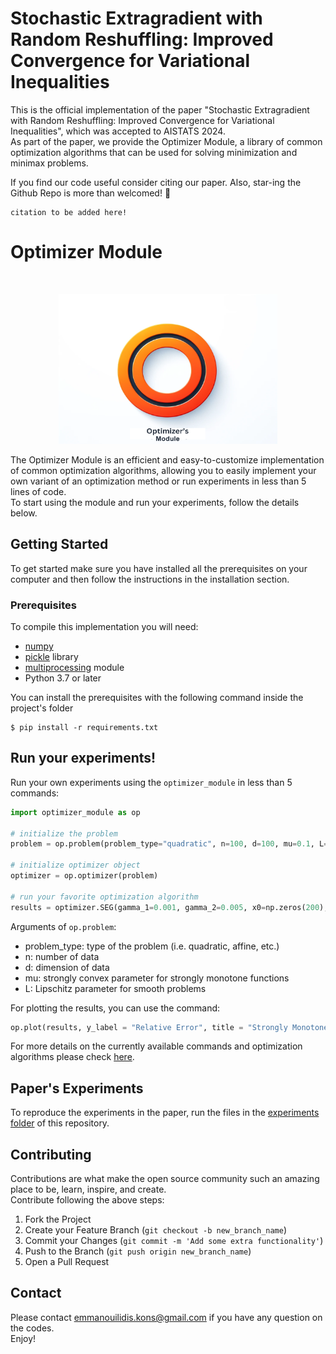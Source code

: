 # Stochastic Extragradient with Random Reshuffling: Improved Convergence for Variational Inequalities

This is the official implementation of the paper "Stochastic Extragradient with Random Reshuffling: Improved Convergence for Variational Inequalities", which was accepted to AISTATS 2024.   
As part of the paper, we provide the Optimizer Module, a library of common optimization algorithms that can be used for solving minimization and minimax problems. 

If you find our code useful consider citing our paper. Also, star-ing the Github Repo is more than welcomed! 🌟
```
citation to be added here!
```

# Optimizer Module 

<!-- GETTING STARTED -->
<br />
<p align="center">
  <a href="https://github.com/othneildrew/Best-README-Template">
    <img src="op_logo.png" alt="Logo" width="350" height="240">
  </a>
</p>

The Optimizer Module is an efficient and easy-to-customize implementation of common optimization algorithms, allowing you to easily implement your own variant of an optimization method or run experiments in less than 5 lines of code.   
To start using the module and run your experiments, follow the details below.


## Getting Started
To get started make sure you have installed all the prerequisites on your computer and then follow the instructions in the installation section.

### Prerequisites
To compile this implementation you will need:
- [numpy](https://numpy.org/install/)
- [pickle](https://docs.python.org/3/library/pickle.html) library
- [multiprocessing](https://docs.python.org/3/library/multiprocessing.html) module
- Python 3.7 or later

You can install the prerequisites with the following command inside the project's folder
```
$ pip install -r requirements.txt
```

## Run your experiments!
Run your own experiments using the `optimizer_module` in less than 5 commands:  
```python
import optimizer_module as op

# initialize the problem
problem = op.problem(problem_type="quadratic", n=100, d=100, mu=0.1, L=10)

# initialize optimizer object  
optimizer = op.optimizer(problem)

# run your favorite optimization algorithm
results = optimizer.SEG(gamma_1=0.001, gamma_2=0.005, x0=np.zeros(200), n_iter=10**6, trials=10, rr=True)
```
Arguments of ```op.problem```:
* problem_type: type of the problem (i.e. quadratic, affine, etc.)
* n: number of data
* d: dimension of data
* mu: strongly convex parameter for strongly monotone functions
* L: Lipschitz parameter for smooth problems  

For plotting the results, you can use the command:  
```python
op.plot(results, y_label = "Relative Error", title = "Strongly Monotone Game")
```

For more details on the currently available commands and optimization algorithms please check [here](https://github.com/emmanouilidisk/Stochastic-ExtraGradient-with-RR/blob/main/docs/supported_opts_algo). 

<!-- Experiments from paper -->
## Paper's Experiments

To reproduce the experiments in the paper, run the files in the [experiments folder](https://github.com/emmanouilidisk/Stochastic-ExtraGradient-with-RR/tree/main/experiments) of this repository.

<!-- CONTRIBUTING -->
## Contributing

Contributions are what make the open source community such an amazing place to be, learn, inspire, and create.  
Contribute following the above steps:

1. Fork the Project
2. Create your Feature Branch (`git checkout -b new_branch_name`)
3. Commit your Changes (`git commit -m 'Add some extra functionality'`)
4. Push to the Branch (`git push origin new_branch_name`)
5. Open a Pull Request  


<!-- CONTACT -->
## Contact

Please contact emmanouilidis.kons@gmail.com if you have any question on the codes.   
Enjoy!

